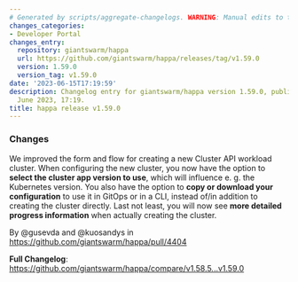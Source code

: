 ```yaml
---
# Generated by scripts/aggregate-changelogs. WARNING: Manual edits to this files will be overwritten.
changes_categories:
- Developer Portal
changes_entry:
  repository: giantswarm/happa
  url: https://github.com/giantswarm/happa/releases/tag/v1.59.0
  version: 1.59.0
  version_tag: v1.59.0
date: '2023-06-15T17:19:59'
description: Changelog entry for giantswarm/happa version 1.59.0, published on 15
  June 2023, 17:19.
title: happa release v1.59.0
---
```


### Changes

We improved the form and flow for creating a new Cluster API workload cluster. When configuring the new cluster, you now have the option to **select the cluster app version to use**, which will influence e. g. the Kubernetes version. You also have the option to **copy or download your configuration** to use it in GitOps or in a CLI, instead of/in addition to creating the cluster directly. Last not least, you will now see **more detailed progress information** when actually creating the cluster.

By @gusevda and @kuosandys in https://github.com/giantswarm/happa/pull/4404

**Full Changelog**: https://github.com/giantswarm/happa/compare/v1.58.5...v1.59.0
